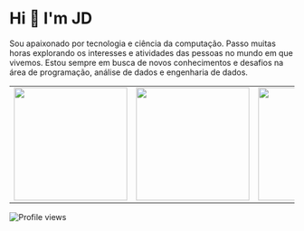 # **Hi 👋 I'm JD**

Sou apaixonado por tecnologia e ciência da computação. Passo muitas horas explorando os interesses e atividades das pessoas no mundo em que vivemos. Estou sempre em busca de novos conhecimentos e desafios na área de programação, análise de dados e engenharia de dados.

| | | |
|:-------------------------:|:-------------------------:|:-------------------------:|
|<img height="200em" src="https://github-readme-stats.vercel.app/api/top-langs/?username=git1hub2&layout=compact&langs_count=7&theme=dracula"/>|<img height="200em" src="https://github-readme-stats.vercel.app/api?username=git1hub2&show_icons=true&theme=dracula&include_all_commits=true&count_private=true"/>|<img height="200em" src="https://github-readme-streak-stats.herokuapp.com/?user=git1hub2&show_icons=true&theme=dracula&include_all_commits=true&count_private=true"/>|




![Profile views](https://komarev.com/ghpvc/?username=Git1Hub2)
